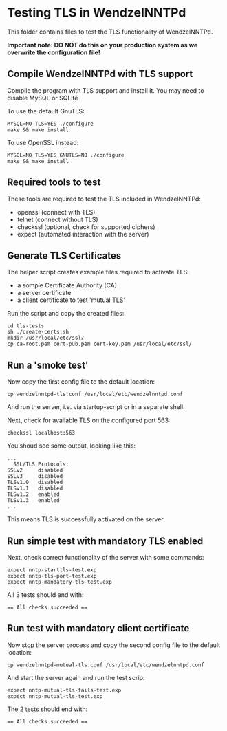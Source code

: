 # Testing TLS in WendzelNNTPd

This folder contains files to test the TLS functionality of WendzelNNTPd.

**Important note: DO NOT do this on your production system as we overwrite the configuration file!**

## Compile WendzelNNTPd with TLS support

Compile the program with TLS support and install it. You may need to disable MySQL or SQLite

To use the default GnuTLS:

```
MYSQL=NO TLS=YES ./configure
make && make install
```

To use OpenSSL instead:

```
MYSQL=NO TLS=YES GNUTLS=NO ./configure
make && make install
```

## Required tools to test

These tools are required to test the TLS included in WendzelNNTPd:

* openssl (connect with TLS)
* telnet (connect without TLS)
* checkssl (optional, check for supported ciphers)
* expect (automated interaction with the server)

## Generate TLS Certificates

The helper script creates example files required to activate TLS:

* a somple Certificate Authority (CA)
* a server certificate
* a client certificate to test 'mutual TLS'

Run the script and copy the created files:

```
cd tls-tests
sh ./create-certs.sh
mkdir /usr/local/etc/ssl/
cp ca-root.pem cert-pub.pem cert-key.pem /usr/local/etc/ssl/
```

## Run a 'smoke test'

Now copy the first config file to the default location:

```
cp wendzelnntpd-tls.conf /usr/local/etc/wendzelnntpd.conf
```

And run the server, i.e. via startup-script or in a separate shell.

Next, check for available TLS on the configured port 563:
```
checkssl localhost:563
```

You shoud see some output, looking like this:
```
...
  SSL/TLS Protocols:
SSLv2     disabled
SSLv3     disabled
TLSv1.0   disabled
TLSv1.1   disabled
TLSv1.2   enabled
TLSv1.3   enabled
...
```

This means TLS is successfully activated on the server.

## Run simple test with mandatory TLS enabled

Next, check correct functionality of the server with some commands:
```
expect nntp-starttls-test.exp
expect nntp-tls-port-test.exp
expect nntp-mandatory-tls-test.exp
```

All 3 tests should end with:
```
== All checks succeeded ==
```

## Run test with mandatory client certificate

Now stop the server process and copy the second config file to the default location:
```
cp wendzelnntpd-mutual-tls.conf /usr/local/etc/wendzelnntpd.conf
```

And start the server again and run the test scrip:
```
expect nntp-mutual-tls-fails-test.exp
expect nntp-mutual-tls-test.exp
```

The 2 tests should end with:
```
== All checks succeeded ==
```
